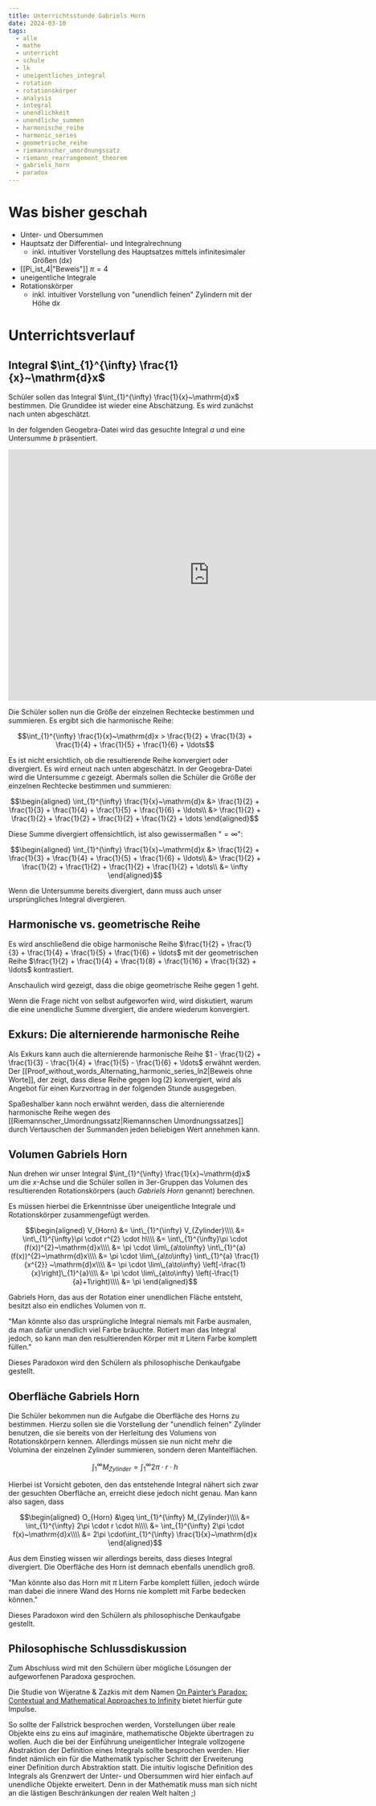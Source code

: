 ```yaml
---
title: Unterrichtsstunde Gabriels Horn
date: 2024-03-10
tags:
  - alle
  - mathe
  - unterricht
  - schule
  - lk
  - uneigentliches_integral
  - rotation
  - rotationskörper
  - analysis
  - integral
  - unendlichkeit
  - unendliche_summen
  - harmonische_reihe
  - harmonic_series
  - geometrische_reihe
  - riemannscher_umordnungssatz
  - riemann_rearrangement_theorem
  - gabriels_horn
  - paradox 
---
```



# Was bisher geschah

- Unter- und Obersummen
- Hauptsatz der Differential- und Integralrechnung
	- inkl. intuitiver Vorstellung des Hauptsatzes mittels infinitesimaler Größen ($\mathrm{d}x$)
- [[Pi_ist_4|"Beweis"]] $\pi=4$
- uneigentliche Integrale
- Rotationskörper
	- inkl. intuitiver Vorstellung von "unendlich feinen" Zylindern mit der Höhe $\mathrm{d}x$

# Unterrichtsverlauf

## Integral $\int_{1}^{\infty} \frac{1}{x}~\mathrm{d}x$

Schüler sollen das Integral $\int_{1}^{\infty} \frac{1}{x}~\mathrm{d}x$ bestimmen. Die Grundidee ist wieder eine Abschätzung. Es wird zunächst nach unten abgeschätzt.

In der folgenden Geogebra-Datei wird das gesuchte Integral $a$ und eine Untersumme $b$ präsentiert. 

<iframe scrolling="no" title="Integral 1/x & harmonische Reihe" src="https://www.geogebra.org/material/iframe/id/sqecsr7r/width/800/height/500/border/888888/sfsb/true/smb/false/stb/false/stbh/false/ai/false/asb/false/sri/false/rc/false/ld/false/sdz/true/ctl/false" width="800px" height="500px" style="border:0px;"> </iframe>

Die Schüler sollen nun die Größe der einzelnen Rechtecke bestimmen und summieren. Es ergibt sich die harmonische Reihe: 

$$\int_{1}^{\infty} \frac{1}{x}~\mathrm{d}x > \frac{1}{2} + \frac{1}{3} + \frac{1}{4} + \frac{1}{5} + \frac{1}{6} + \ldots$$

Es ist nicht ersichtlich, ob die resultierende Reihe konvergiert oder divergiert. Es wird erneut nach unten abgeschätzt. In der Geogebra-Datei wird die Untersumme $c$ gezeigt. Abermals sollen die Schüler die Größe der einzelnen Rechtecke bestimmen und summieren:

$$\begin{aligned}
\int_{1}^{\infty} \frac{1}{x}~\mathrm{d}x &> \frac{1}{2} + \frac{1}{3} + \frac{1}{4} + \frac{1}{5} + \frac{1}{6} + \ldots\\
&> \frac{1}{2} + \frac{1}{2} + \frac{1}{2} + \frac{1}{2} + \frac{1}{2} + \dots
\end{aligned}$$

Diese Summe divergiert offensichtlich, ist also gewissermaßen "$= \infty$":

$$\begin{aligned}
\int_{1}^{\infty} \frac{1}{x}~\mathrm{d}x &> \frac{1}{2} + \frac{1}{3} + \frac{1}{4} + \frac{1}{5} + \frac{1}{6} + \ldots\\
&> \frac{1}{2} + \frac{1}{2} + \frac{1}{2} + \frac{1}{2} + \frac{1}{2} + \dots\\
&= \infty
\end{aligned}$$

Wenn die Untersumme bereits divergiert, dann muss auch unser ursprüngliches Integral divergieren.

## Harmonische vs. geometrische Reihe

Es wird anschließend die obige harmonische Reihe $\frac{1}{2} + \frac{1}{3} + \frac{1}{4} + \frac{1}{5} + \frac{1}{6} + \ldots$ mit der geometrischen Reihe $\frac{1}{2} + \frac{1}{4} + \frac{1}{8} + \frac{1}{16} + \frac{1}{32} + \ldots$ kontrastiert.

Anschaulich wird gezeigt, dass die obige geometrische Reihe gegen $1$ geht. 

Wenn die Frage nicht von selbst aufgeworfen wird, wird diskutiert, warum die eine unendliche Summe divergiert, die andere wiederum konvergiert.


## Exkurs: Die alternierende harmonische Reihe

Als Exkurs kann auch die alternierende harmonische Reihe $1 - \frac{1}{2} + \frac{1}{3} - \frac{1}{4} + \frac{1}{5} - \frac{1}{6} + \ldots$ erwähnt werden. Der [[Proof_without_words_Alternating_harmonic_series_ln2|Beweis ohne Worte]], der zeigt, dass diese Reihe gegen $\log(2)$ konvergiert, wird als Angebot für einen Kurzvortrag in der folgenden Stunde ausgegeben.

Spaßeshalber kann noch erwähnt werden, dass die alternierende harmonische Reihe wegen des [[Riemannscher_Umordnungssatz|Riemannschen Umordnungssatzes]] durch Vertauschen der Summanden jeden beliebigen Wert annehmen kann.


## Volumen Gabriels Horn

Nun drehen wir unser Integral $\int_{1}^{\infty} \frac{1}{x}~\mathrm{d}x$ um die $x$-Achse und die Schüler sollen in 3er-Gruppen das Volumen des resultierenden Rotationskörpers (auch *Gabriels Horn* genannt) berechnen.

Es müssen hierbei die Erkenntnisse über uneigentliche Integrale und Rotationskörper zusammengefügt werden.

$$\begin{aligned}
V_{Horn} &= \int\_{1}^{\infty} V_{Zylinder}\\\\
&= \int\_{1}^{\infty}\pi \cdot r^{2}  \cdot h\\\\
&= \int\_{1}^{\infty}\pi \cdot (f(x))^{2}~\mathrm{d}x\\\\
&= \pi \cdot \lim\_{a\to\infty} \int\_{1}^{a} (f(x))^{2}~\mathrm{d}x\\\\
&= \pi \cdot \lim\_{a\to\infty} \int\_{1}^{a} \frac{1}{x^{2}} ~\mathrm{d}x\\\\
&= \pi \cdot \lim\_{a\to\infty} \left[-\frac{1}{x}\right]\_{1}^{a}\\\\
&= \pi \cdot \lim\_{a\to\infty} \left(-\frac{1}{a}+1\right)\\\\
&= \pi
\end{aligned}$$

Gabriels Horn, das aus der Rotation einer unendlichen Fläche entsteht, besitzt also ein endliches Volumen von $\pi$.

"Man könnte also das ursprüngliche Integral niemals mit Farbe ausmalen, da man dafür unendlich viel Farbe bräuchte. Rotiert man das Integral jedoch, so kann man den resultierenden Körper mit $\pi$ Litern Farbe komplett füllen."

Dieses Paradoxon wird den Schülern als philosophische Denkaufgabe gestellt.

## Oberfläche Gabriels Horn

Die Schüler bekommen nun die Aufgabe die Oberfläche des Horns zu bestimmen. Hierzu sollen sie die Vorstellung der "unendlich feinen" Zylinder benutzen, die sie bereits von der Herleitung des Volumens von Rotationskörpern kennen. Allerdings müssen sie nun nicht mehr die Volumina der einzelnen Zylinder summieren, sondern deren Mantelflächen.

$$\int_{1}^{\infty} M_{Zylinder} = \int_{1}^{\infty} 2\pi \cdot r \cdot h$$

Hierbei ist Vorsicht geboten, den das entstehende Integral nähert sich zwar der gesuchten Oberfläche an, erreicht diese jedoch nicht genau. Man kann also sagen, dass

$$\begin{aligned}
O_{Horn} &\geq \int_{1}^{\infty} M_{Zylinder}\\\\
&= \int_{1}^{\infty} 2\pi \cdot r  \cdot h\\\\
&= \int_{1}^{\infty} 2\pi \cdot f(x)~\mathrm{d}x\\\\
&= 2\pi \cdot\int_{1}^{\infty} \frac{1}{x}~\mathrm{d}x
\end{aligned}$$

Aus dem Einstieg wissen wir allerdings bereits, dass dieses Integral divergiert. Die Oberfläche des Horn ist demnach ebenfalls unendlich groß. 

"Man könnte also das Horn mit $\pi$ Litern Farbe komplett füllen, jedoch würde man dabei die innere Wand des Horns nie komplett mit Farbe bedecken können."

Dieses Paradoxon wird den Schülern als philosophische Denkaufgabe gestellt.

## Philosophische Schlussdiskussion

Zum Abschluss wird mit den Schülern über mögliche Lösungen der aufgeworfenen Paradoxa gesprochen.

Die Studie von Wijeratne & Zazkis mit dem Namen [On Painter’s Paradox: Contextual and Mathematical Approaches to Infinity](https://link.springer.com/content/pdf/10.1007/s40753-015-0004-z.pdf) bietet hierfür gute Impulse. 

So sollte der Fallstrick besprochen werden, Vorstellungen über reale Objekte eins zu eins auf imaginäre, mathematische Objekte übertragen zu wollen. 
Auch die bei der Einführung uneigentlicher Integrale vollzogene Abstraktion der Definition eines Integrals sollte besprochen werden. Hier findet nämlich ein für die Mathematik typischer Schritt der Erweiterung einer Definition durch Abstraktion statt. Die intuitiv logische Definition des Integrals als Grenzwert der Unter- und Obersummen wird hier einfach auf unendliche Objekte erweitert. Denn in der Mathematik muss man sich nicht an die lästigen Beschränkungen der realen Welt halten ;)

